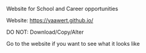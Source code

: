Website for School and Career opportunities

Website: https://yaawert.github.io/

DO NOT: Download/Copy/Alter

Go to the website if you want to see what it looks like
